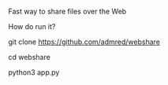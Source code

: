 Fast way to share files over the Web

How do run it?

git clone https://github.com/admred/webshare

cd  webshare

python3 app.py


